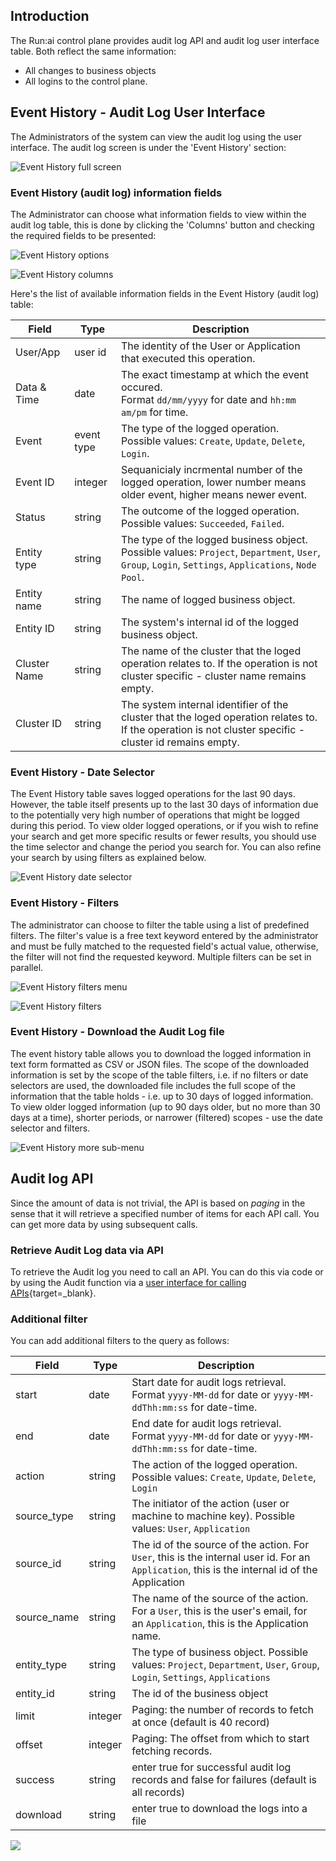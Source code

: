 
## Introduction

The Run:ai control plane provides audit log API and audit log user interface table. Both reflect the same information:

* All changes to business objects
* All logins to the control plane.

## Event History - Audit Log User Interface

The Administrators of the system can view the audit log using the user interface. The audit log screen is under the 'Event History' section:

![Event History full screen](img/event-history-full-screen.png)

### Event History (audit log) information fields
The Administrator can choose what information fields to view within the audit log table, this is done by clicking the 'Columns' button and checking the required fields to be presented:
 
![Event History options](img/event-history-options-large.png)

![Event History columns](img/event-history-columns.png)

Here's the list of available information fields in the Event History (audit log) table:

| Field       | Type         | Description  | 
|-------------|--------------|--------------|
|User/App     | user id      | The identity of the User or Application that executed this operation.   |
| Data & Time | date         | The exact timestamp at which the event occured. <br> Format `dd/mm/yyyy` for date and `hh:mm am/pm` for time. |
| Event       | event type   | The type of the logged operation. Possible values: `Create`, `Update`, `Delete`, `Login`. |
| Event ID     | integer      | Sequanicialy incrmental number of the logged operation, lower number means older event, higher means newer event. | 
| Status      | string       | The outcome of the logged operation. <br>Possible values: `Succeeded`, `Failed`. |
| Entity type | string       | The type of the logged business object. <br>Possible values: `Project`, `Department`, `User`, `Group`, `Login`, `Settings`, `Applications`, `Node Pool`. |
| Entity name | string       | The name of logged business object. | 
| Entity ID   | string       | The system's internal id of the logged business object. |
| Cluster Name   | string    | The name of the cluster that the loged operation relates to. If the operation is not cluster specific - cluster name remains empty. |
| Cluster ID     | string    | The system internal identifier of the cluster that the loged operation relates to. If the operation is not cluster specific - cluster id remains empty. |

### Event History - Date Selector
The Event History table saves logged operations for the last 90 days. However, the table itself presents up to the last 30 days of information due to the potentially very high number of operations that might be logged during this period. To view older logged operations, or if you wish to refine your search and get more specific results or fewer results, you should use the time selector and change the period you search for. You can also refine your search by using filters as explained below.  


![Event History date selector](img/event-history-date-selector.png)

### Event History - Filters
The administrator can choose to filter the table using a list of predefined filters. The filter's value is a free text keyword entered by the administrator and must be fully matched to the requested field's actual value, otherwise, the filter will not find the requested keyword.
Multiple filters can be set in parallel.

![Event History filters menu](img/event-history-filters-menu.png)

![Event History filters](img/event-history-filters.png)

### Event History - Download the Audit Log file
The event history table allows you to download the logged information in text form formatted as CSV or JSON files. The scope of the downloaded information is set by the scope of the table filters, i.e. if no filters or date selectors are used, the downloaded file includes the full scope of the information that the table holds - i.e. up to 30 days of logged information. To view older logged information (up to 90 days older, but no more than 30 days at a time), shorter periods, or narrower (filtered) scopes - use the date selector and filters.

![Event History more sub-menu](img/event-history-more-sub-menu.png)

## Audit log API

Since the amount of data is not trivial, the API is based on _paging_ in the sense that it will retrieve a specified number of items for each API call. You can get more data by using subsequent calls. 

### Retrieve Audit Log data via API

To retrieve the Audit log you need to call an API. You can do this via code or by using the Audit function via a [user interface for calling APIs](https://app.run.ai/api/docs/#/Audit/get_v1_k8s_audit){target=_blank}.

### Additional filter

You can add additional filters to the query as follows:

| Field       | Type | Description | 
|-------------|-------|--------------|
| start      | date   | Start date for audit logs retrieval. <br> Format `yyyy-MM-dd` for date or `yyyy-MM-ddThh:mm:ss` for date-time. |
| end       | date   | End date for audit logs retrieval. <br> Format `yyyy-MM-dd` for date or `yyyy-MM-ddThh:mm:ss` for date-time. |
| action      | string | The action of the logged operation. Possible values: `Create`, `Update`, `Delete`, `Login` |
| source_type | string | The initiator of the action (user or machine to machine key). Possible values: `User`, `Application` | 
| source_id   | string | The id of the source of the action. For `User`, this is the internal user id. For an `Application`, this is the internal id of the Application |
| source_name | string | The name of the source of the action. For a `User`, this is the user's email, for an `Application`, this is the Application name. |
| entity_type | string |The type of business object. Possible values: `Project`, `Department`, `User`, `Group`, `Login`, `Settings`, `Applications` | 
| entity_id   | string | The id of the business object | 
| limit | integer | Paging: the number of records to fetch at once (default is 40 record) |
| offset | integer | Paging: The offset from which to start fetching records. |
| success | string | enter true for successful audit log records and false for failures (default is all records) |
| download | string | enter true to download the logs into a file |


![](img/event-history-full-screen.png)
